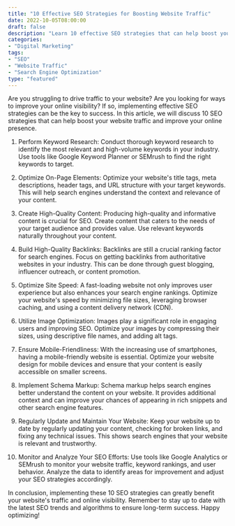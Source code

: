 ```yaml
---
title: "10 Effective SEO Strategies for Boosting Website Traffic"
date: 2022-10-05T08:00:00
draft: false
description: "Learn 10 effective SEO strategies that can help boost your website traffic and improve your online visibility."
categories:
- "Digital Marketing"
tags:
- "SEO"
- "Website Traffic"
- "Search Engine Optimization"
type: "featured"
---
```


Are you struggling to drive traffic to your website? Are you looking for ways to improve your online visibility? If so, implementing effective SEO strategies can be the key to success. In this article, we will discuss 10 SEO strategies that can help boost your website traffic and improve your online presence.

1. Perform Keyword Research: Conduct thorough keyword research to identify the most relevant and high-volume keywords in your industry. Use tools like Google Keyword Planner or SEMrush to find the right keywords to target.

2. Optimize On-Page Elements: Optimize your website's title tags, meta descriptions, header tags, and URL structure with your target keywords. This will help search engines understand the context and relevance of your content.

3. Create High-Quality Content: Producing high-quality and informative content is crucial for SEO. Create content that caters to the needs of your target audience and provides value. Use relevant keywords naturally throughout your content.

4. Build High-Quality Backlinks: Backlinks are still a crucial ranking factor for search engines. Focus on getting backlinks from authoritative websites in your industry. This can be done through guest blogging, influencer outreach, or content promotion.

5. Optimize Site Speed: A fast-loading website not only improves user experience but also enhances your search engine rankings. Optimize your website's speed by minimizing file sizes, leveraging browser caching, and using a content delivery network (CDN).

6. Utilize Image Optimization: Images play a significant role in engaging users and improving SEO. Optimize your images by compressing their sizes, using descriptive file names, and adding alt tags.

7. Ensure Mobile-Friendliness: With the increasing use of smartphones, having a mobile-friendly website is essential. Optimize your website design for mobile devices and ensure that your content is easily accessible on smaller screens.

8. Implement Schema Markup: Schema markup helps search engines better understand the content on your website. It provides additional context and can improve your chances of appearing in rich snippets and other search engine features.

9. Regularly Update and Maintain Your Website: Keep your website up to date by regularly updating your content, checking for broken links, and fixing any technical issues. This shows search engines that your website is relevant and trustworthy.

10. Monitor and Analyze Your SEO Efforts: Use tools like Google Analytics or SEMrush to monitor your website traffic, keyword rankings, and user behavior. Analyze the data to identify areas for improvement and adjust your SEO strategies accordingly.

In conclusion, implementing these 10 SEO strategies can greatly benefit your website's traffic and online visibility. Remember to stay up to date with the latest SEO trends and algorithms to ensure long-term success. Happy optimizing!
